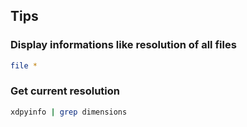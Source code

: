 ## Tips

### Display informations like resolution of all files

```sh
file *
```

### Get current resolution

```sh
xdpyinfo | grep dimensions

```
